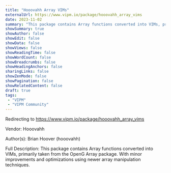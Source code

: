 ```yaml
---
title: "Hooovahh Array VIMs"
externalUrl: https://www.vipm.io/package/hooovahh_array_vims
date: 2023-11-02
summary: "This package contains Array functions converted into VIMs, primarily taken from the OpenG Array package."
showSummary: true
showAuthor: false
showEdit: false
showData: false
showViews: false
showReadingTime: false
showWordCount: false
showBreadcrumbs: false
showHeadingAnchors: false
sharingLinks: false
showZenMode: false
showPagination: false
showRelatedContent: false
draft: true
tags:
 - "VIPM"
 - "VIPM Community"
---
```


Redirecting to https://www.vipm.io/package/hooovahh_array_vims

Vendor: Hooovahh

Author(s): Brian Hoover (hooovahh)
 
Full Description:
This package contains Array functions converted into VIMs, primarily taken from the OpenG Array package. With minor improvements and optimizations using newer array manipulation techniques.